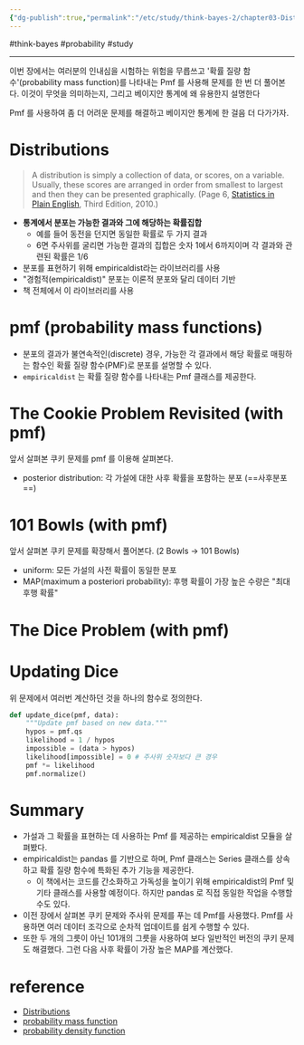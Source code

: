 ```yaml
---
{"dg-publish":true,"permalink":"/etc/study/think-bayes-2/chapter03-Distribution/","dgPassFrontmatter":true,"noteIcon":"","created":"","updated":""}
---
```


#think-bayes #probability #study

---

이번 장에서는 여러분의 인내심을 시험하는 위험을 무릅쓰고 '확률 질량 함수'(probability mass function)를 나타내는 Pmf 를 사용해 문제를 한 번 더 풀어본다. 이것이 무엇을 의미하는지, 그리고 베이지안 통계에 왜 유용한지 설명한다
  
Pmf 를 사용하여 좀 더 어려운 문제를 해결하고 베이지안 통계에 한 걸음 더 다가가자.

# Distributions
> A distribution is simply a collection of data, or scores, on a variable. Usually, these scores are arranged in order from smallest to largest and then they can be presented graphically. (Page 6, [Statistics in Plain English](http://amzn.to/2FTs5TB), Third Edition, 2010.)
> 
- **통계에서 분포는 가능한 결과와 그에 해당하는 확률집합**
	- 예를 들어 동전을 던지면 동일한 확률로 두 가지 결과
	- 6면 주사위를 굴리면 가능한 결과의 집합은 숫자 1에서 6까지이며 각 결과와 관련된 확률은 1/6
- 분포를 표현하기 위해 empiricaldist라는 라이브러리를 사용
- "경험적(empiricaldist)" 분포는 이론적 분포와 달리 데이터 기반
- 책 전체에서 이 라이브러리를 사용

# pmf (probability mass functions)
- 분포의 결과가 불연속적인(discrete) 경우, 가능한 각 결과에서 해당 확률로 매핑하는 함수인 확률 질량 함수(PMF)로 분포를 설명할 수 있다.  
- `empiricaldist` 는 확률 질량 함수를 나타내는 Pmf 클래스를 제공한다.

# The Cookie Problem Revisited (with pmf)
앞서 살펴본 쿠키 문제를 pmf 를 이용해 살펴본다.
- posterior distribution: 각 가설에 대한 사후 확률을 포함하는 분포 (==사후분포==)

# 101 Bowls (with pmf)
앞서 살펴본 쿠키 문제를 확장해서 풀어본다. (2 Bowls -> 101 Bowls)
- uniform: 모든 가설의 사전 확률이 동일한 분포
- MAP(maximum a posteriori probability): 후행 확률이 가장 높은 수량은 "최대 후행 확률"

# The Dice Problem (with pmf)

# Updating Dice
위 문제에서 여러번 계산하던 것을 하나의 함수로 정의한다.

```python
def update_dice(pmf, data):
    """Update pmf based on new data."""
    hypos = pmf.qs
    likelihood = 1 / hypos
    impossible = (data > hypos)
    likelihood[impossible] = 0 # 주사위 숫자보다 큰 경우 
    pmf *= likelihood
    pmf.normalize()
```

# Summary
- 가설과 그 확률을 표현하는 데 사용하는 Pmf 를 제공하는 empiricaldist 모듈을 살펴봤다.
- empiricaldist는 pandas 를 기반으로 하며, Pmf 클래스는 Series 클래스를 상속하고 확률 질량 함수에 특화된 추가 기능을 제공한다.
	- 이 책에서는 코드를 간소화하고 가독성을 높이기 위해 empiricaldist의 Pmf 및 기타 클래스를 사용할 예정이다. 하지만 pandas 로 직접 동일한 작업을 수행할 수도 있다.
- 이전 장에서 살펴본 쿠키 문제와 주사위 문제를 푸는 데 Pmf를 사용했다. Pmf를 사용하면 여러 데이터 조각으로 순차적 업데이트를 쉽게 수행할 수 있다.
- 또한 두 개의 그릇이 아닌 101개의 그릇을 사용하여 보다 일반적인 버전의 쿠키 문제도 해결했다. 그런 다음 사후 확률이 가장 높은 MAP를 계산했다.

# reference
- [Distributions](http://allendowney.github.io/ThinkBayes2/chap03.html)
- [probability mass function](https://ko.wikipedia.org/wiki/%ED%99%95%EB%A5%A0_%EC%A7%88%EB%9F%89_%ED%95%A8%EC%88%98)
- [probability density function](https://ko.wikipedia.org/wiki/%ED%99%95%EB%A5%A0_%EC%A7%88%EB%9F%89_%ED%95%A8%EC%88%98)